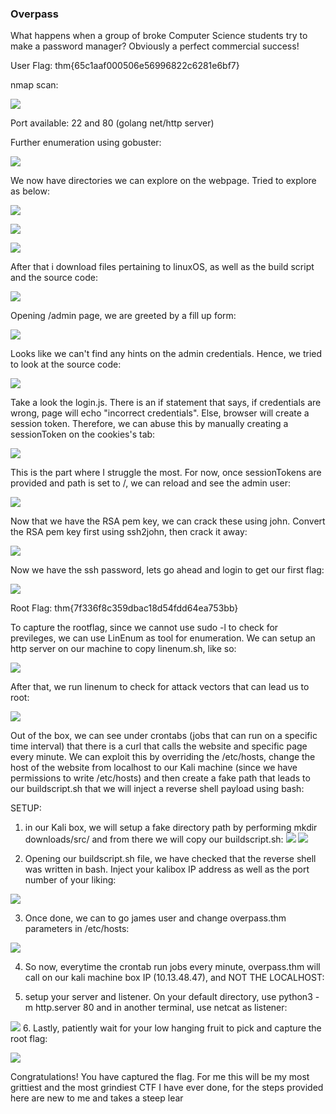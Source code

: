 ### Overpass

What happens when a group of broke Computer Science students try to make a password manager?
Obviously a perfect commercial success!


User Flag:
thm{65c1aaf000506e56996822c6281e6bf7}

nmap scan:

![](../../img/Pasted%20image%2020220825105132.png)

Port available: 22 and 80 (golang net/http server)

Further enumeration using gobuster:

![](../../img/Pasted%20image%2020220825105649.png)

We now have directories we can explore on the webpage. Tried to explore as below:

![](../../img/Pasted%20image%2020220825105538.png)

![](../../img/Pasted%20image%2020220825105551.png)

![](../../img/Pasted%20image%2020220825105605.png)

After that i download files pertaining to linuxOS, as well as the build script and the source code:

![](../../img/Pasted%20image%2020220825105701.png)

Opening /admin page, we are greeted by a fill up form:

![](../../img/Pasted%20image%2020220825105739.png)

Looks like we can't find any hints on the admin credentials. Hence, we tried to look at the source code:

![](../../img/Pasted%20image%2020220825105837.png)

Take a look the login.js. There is an if statement that says, if credentials are wrong, page will echo "incorrect credentials". Else, browser will create a session token. Therefore, we can abuse this by manually creating a sessionToken on the cookies's tab:

![](../../img/Pasted%20image%2020220825110036.png)

This is the part where I struggle the most. For now, once sessionTokens are provided and path is set to /, we can reload and see the admin user:

![](../../img/Pasted%20image%2020220825110424.png)

Now that we have the RSA pem key, we can crack these using john. Convert the RSA pem key first using ssh2john, then crack it away:

![](../../img/Pasted%20image%2020220825110712.png)

Now we have the ssh password, lets go ahead and login to get our first flag:

![](../../img/Pasted%20image%2020220825110829.png)


Root Flag:
thm{7f336f8c359dbac18d54fdd64ea753bb}

To capture the rootflag, since we cannot use sudo -l to check for previleges, we can use LinEnum as tool for enumeration. We can setup an http server on our machine to copy linenum.sh, like so:

![](../../img/Pasted%20image%2020220825111137.png)

After that, we run linenum to check for attack vectors that can lead us to root:

![](../../img/Pasted%20image%2020220825111415.png)

Out of the box, we can see under crontabs (jobs that can run on a specific time interval) that there is a curl that calls the website and specific page every minute. We can exploit this by overriding the /etc/hosts, change the host of the website from localhost to our Kali machine (since we have permissions to write /etc/hosts) and then create a fake path that leads to our buildscript.sh that we will inject a reverse shell payload using bash:

SETUP:

1. in our Kali box, we will setup a fake directory path by performing mkdir downloads/src/ and from there we will copy our buildscript.sh:
![](../../img/Pasted%20image%2020220825111818.png)
![](../../img/Pasted%20image%2020220825111835.png)

2. Opening our buildscript.sh file, we have checked that the reverse shell was written in bash. Inject your kalibox IP address as well as the port number of your liking:

![](../../img/Pasted%20image%2020220825111912.png)


3. Once done, we can to go james user and change overpass.thm parameters in /etc/hosts:

![](../../img/Pasted%20image%2020220825112034.png)

4. So now, everytime the crontab run jobs every minute, overpass.thm will call on our kali machine box IP (10.13.48.47), and NOT THE LOCALHOST:

5. setup your server and listener. On your default directory, use python3 -m http.server 80 and in another terminal, use netcat as listener:

![](../../img/Pasted%20image%2020220825112322.png)
6. Lastly, patiently wait for your low hanging fruit to pick and capture the root flag:

![](../../img/Pasted%20image%2020220825112403.png)

Congratulations! You have captured the flag.
For me this will be my most grittiest and the most grindiest CTF I have ever done, for the steps provided here are new to me and takes a steep lear